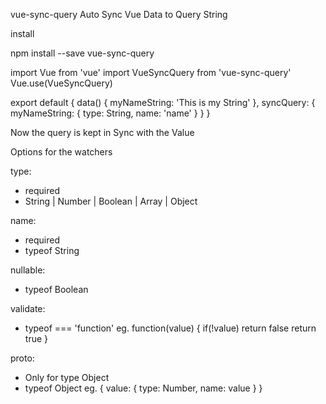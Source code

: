 vue-sync-query
Auto Sync Vue Data to Query String

install

npm install --save vue-sync-query

import Vue from 'vue'
import VueSyncQuery from 'vue-sync-query'
Vue.use(VueSyncQuery)

export default {
    data() {
        myNameString: 'This is my String'
    },
    syncQuery: {
        myNameString: {
            type: String,
            name: 'name'
        }
    }
}

Now the query is kept in Sync with the Value

Options for the watchers

type: 
- required
- String | Number | Boolean | Array | Object

name: 
- required
- typeof String

nullable:
- typeof Boolean

validate: 
- typeof === 'function'
eg. function(value) {
    if(!value) return false
    return true
}

proto: 
- Only for type Object
- typeof Object
eg. {
    value: {
        type: Number,
        name: value
    }
}
